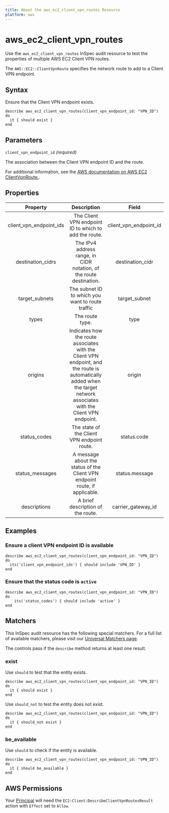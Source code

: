 ```yaml
---
title: About the aws_ec2_client_vpn_routes Resource
platform: aws
---
```


# aws_ec2_client_vpn_routes

Use the `aws_ec2_client_vpn_routes` InSpec audit resource to test the properties of multiple AWS EC2 Client VPN routes.

The `AWS::EC2::ClientVpnRoute` specifies the network route to add to a Client VPN endpoint.

## Syntax

Ensure that the Client VPN endpoint exists.

    describe aws_ec2_client_vpn_routes(client_vpn_endpoint_id: "VPN_ID") do
      it { should exist }
    end

## Parameters

`client_vpn_endpoint_id` _(required)_

The association between the Client VPN endpoint ID and the route.

For additional information, see the [AWS documentation on AWS EC2 ClientVpnRoute.](https://docs.aws.amazon.com/AWSCloudFormation/latest/UserGuide/aws-resource-ec2-clientvpnroute.html).

## Properties

| Property                 | Description                                                           | Field                  |
| :----------------------: | :-------------------------------------------------------------------: | :--------------------: |
| client_vpn_endpoint_ids  | The Client VPN endpoint ID to which to add the route.                 | client_vpn_endpoint_id |
| destination_cidrs        | The IPv4 address range, in CIDR notation, of the route destination.   | destination_cidr       |
| target_subnets           | The subnet ID to which you want to route traffic                      | target_subnet          |
| types                    | The route type.                                                       | type                   |
| origins                  | Indicates how the route associates with the Client VPN endpoint, and the route is automatically added when the target network associates with the Client VPN endpoint. | origin |
| status_codes             | The state of the Client VPN endpoint route.                           | status.code |
| status_messages          | A message about the status of the Client VPN endpoint route, if applicable.    | status.message |
| descriptions             | A brief description of the route.                                      | carrier_gateway_id |

## Examples

### Ensure a client VPN endpoint ID is available

    describe aws_ec2_client_vpn_routes(client_vpn_endpoint_id: "VPN_ID") do
      its('client_vpn_endpoint_ids') { should include 'VPN_ID' }
    end

### Ensure that the status code is `active`

    describe aws_ec2_client_vpn_routes(client_vpn_endpoint_id: "VPN_ID") do
        its('status_codes') { should include 'active' }
    end

## Matchers

This InSpec audit resource has the following special matchers. For a full list of available matchers, please visit our [Universal Matchers page](https://www.inspec.io/docs/reference/matchers/).

The controls pass if the `describe` method returns at least one result.

### exist

Use `should` to test that the entity exists.

    describe aws_ec2_client_vpn_routes(client_vpn_endpoint_id: "VPN_ID") do
      it { should exist }
    end

Use `should_not` to test the entity does not exist.

    describe aws_ec2_client_vpn_routes(client_vpn_endpoint_id: "VPN_ID") do
      it { should_not exist }
    end

### be_available

Use `should` to check if the entity is available.

    describe aws_ec2_client_vpn_routes(client_vpn_endpoint_id: "VPN_ID") do
      it { should be_available }
    end

## AWS Permissions

Your [Principal](https://docs.aws.amazon.com/IAM/latest/UserGuide/intro-structure.html#intro-structure-principal) will need the `EC2:Client:DescribeClientVpnRoutesResult` action with `Effect` set to `Allow`.
